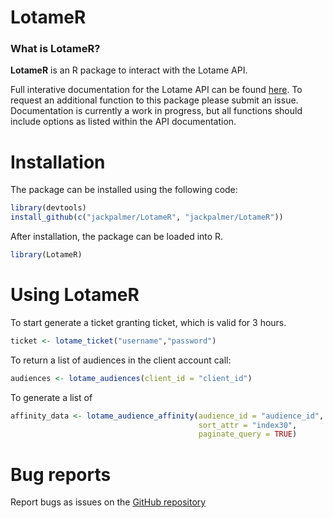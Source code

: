 # LotameR

### What is LotameR?

**LotameR** is an R package to interact with the Lotame API.

Full interative documentation for the Lotame API can be found [here](https://api.lotame.com/docs/). To request an additional function to this package please submit an issue. Documentation is currently a work in progress, but all functions should include options as listed within the API documentation.

# Installation

The package can be installed using the following code:

```r
library(devtools)
install_github(c("jackpalmer/LotameR", "jackpalmer/LotameR"))
```

After installation, the package can be loaded into R.

```r
library(LotameR)
```

# Using LotameR

To start generate a ticket granting ticket, which is valid for 3 hours.

```r
ticket <- lotame_ticket("username","password")
```

To return a list of audiences in the client account call:

```r
audiences <- lotame_audiences(client_id = "client_id")
```

To generate a list of

```r
affinity_data <- lotame_audience_affinity(audience_id = "audience_id",
                                          sort_attr = "index30",
                                          paginate_query = TRUE)
```

# Bug reports

Report bugs as issues on the [GitHub repository](https://github.com/jackpalmer/LotameR)

